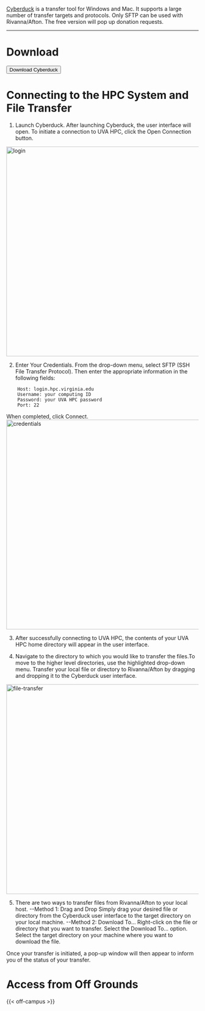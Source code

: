 <p class=lead><a href="https://cyberduck.io">Cyberduck</a> is a transfer tool for Windows and Mac. It supports a large number of transfer targets and protocols.  Only SFTP can be used with Rivanna/Afton.  The free version will pop up donation requests.</p>

- - -

# Download 

[<button class="btn btn-primary">Download Cyberduck</button>](https://cyberduck.io/download)

# Connecting to the HPC System and File Transfer

1. Launch Cyberduck. After launching Cyberduck, the user interface will open. To initiate a connection to UVA HPC, click the Open Connection button.
<img src="/images/rivanna/cyberduck-login-page.png" alt="login" height="550" width="700">

2. Enter Your Credentials. From the drop-down menu, select SFTP (SSH File Transfer Protocol). Then enter the appropriate information in the following fields:

```
    Host: login.hpc.virginia.edu
    Username: your computing ID
    Password: your UVA HPC password
    Port: 22
```
When completed, click Connect.
<img src="/images/rivanna/cyberduck-credentials-popup.png" alt="credentials" height="550" width="700">

3. After successfully connecting to UVA HPC, the contents of your UVA HPC home directory will appear in the user interface.

4.  Navigate to the directory to which you would like to transfer the files.To move to the higher level directories, use the highlighted drop-down menu. Transfer your local file or directory to Rivanna/Afton by dragging and dropping it to the Cyberduck user interface.
<img src="/images/rivanna/cyberduck-file-transfer.png" alt="file-transfer" height="550" width="700">

5. There are two ways to transfer files from Rivanna/Afton to your local host.
--Method 1: Drag and Drop
Simply drag your desired file or directory from the Cyberduck user interface to the target directory on your local machine. 
--Method 2: Download To…
    Right-click on the file or directory that you want to transfer.
    Select the Download To… option.
    Select the target directory on your machine where you want to download the file. 

Once your transfer is initiated, a pop-up window will then appear to inform you of the status of your transfer.

# Access from Off Grounds

{{< off-campus >}}

